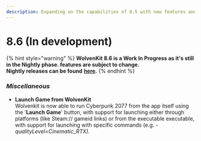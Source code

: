 ```yaml
---
description: Expanding on the capabilities of 8.5 with new features and QoL changes!
---
```


# 8.6 (In development)

{% hint style="warning" %}
**WolvenKit 8.6 is a Work In Progress as it's still in the Nightly phase. features are subject to change.**\
**Nightly releases can be found** [**here**](https://github.com/WolvenKit/WolvenKit-nightly-releases/releases)**.**&#x20;
{% endhint %}

### _Miscellaneous_

* **Launch Game from WolvenKit**\
  Wolvenkit is now able to run Cyberpunk 2077 from the app itself using the '**Launch Game**' button, with support for launching either through platforms (like Steam:// gameid links) or from the executable executable, with support for launching with specific commands (e.g. _-qualityLevel=Cinematic\_RTX)._
